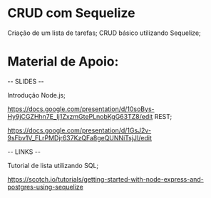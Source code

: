 # CRUD com Sequelize
Criação de um lista de tarefas;
CRUD básico utilizando Sequelize;

# Material de Apoio:
-- SLIDES --

Introdução Node.js;

https://docs.google.com/presentation/d/10soBys-Hy9jCGZHhn7E_Ij1ZxzmGtePLnobKgG63TZ8/edit
REST;

https://docs.google.com/presentation/d/1GsJ2v-9sFbv1V_FLrPMDjr637KzQFa8geQUNNiTsjJI/edit

-- LINKS --

Tutorial de lista utilizando SQL;

https://scotch.io/tutorials/getting-started-with-node-express-and-postgres-using-sequelize
